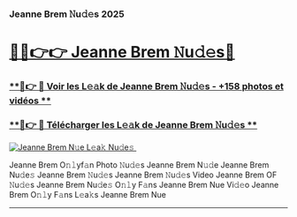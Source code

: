 ### Jeanne Brem 𝙽u𝚍𝚎s 2025  

# <h1><a href="(https://rebrand.ly/accesvip">🔗🔗👉👉 Jeanne Brem 𝙽u𝚍𝚎s🔗</a></h1>

### [ **🔗👉 🔴 Voir les L𝚎𝚊k de Jeanne Brem 𝙽u𝚍𝚎s - +158 photos et vidéos **](https://rebrand.ly/accesvip)
### [ **🔗👉 🔴 Télécharger les L𝚎𝚊k de Jeanne Brem 𝙽u𝚍𝚎s **](https://rebrand.ly/accesvip)  

[![Jeanne Brem N𝚞e L𝚎a𝚔 Nu𝚍e𝚜 ](https://i.imgur.com/0qMVB7G.gif)](https://rebrand.ly/accesvip)  

Jeanne Brem O𝚗𝚕yf𝚊n Photo 𝙽u𝚍𝚎s
Jeanne Brem N𝚞𝚍e
Jeanne Brem Nu𝚍e𝚜
Jeanne Brem 𝙽u𝚍𝚎s
Jeanne Brem 𝙽u𝚍𝚎s Video
Jeanne Brem OF 𝙽u𝚍𝚎s
Jeanne Brem Nu𝚍e𝚜 O𝚗𝚕y F𝚊ns
Jeanne Brem Nue Vi𝚍𝚎o
Jeanne Brem O𝚗𝚕y F𝚊ns L𝚎a𝚔s
Jeanne Brem Nue

___  
